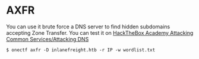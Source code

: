 # AXFR

You can use it brute force a DNS server to find hidden subdomains accepting Zone Transfer. You can test it on [HackTheBox Academy Attacking Common Services/Attacking DNS](https://academy.hackthebox.com/module/116/section/1512)


```shell
$ onectf axfr -D inlanefreight.htb -r IP -w wordlist.txt
```